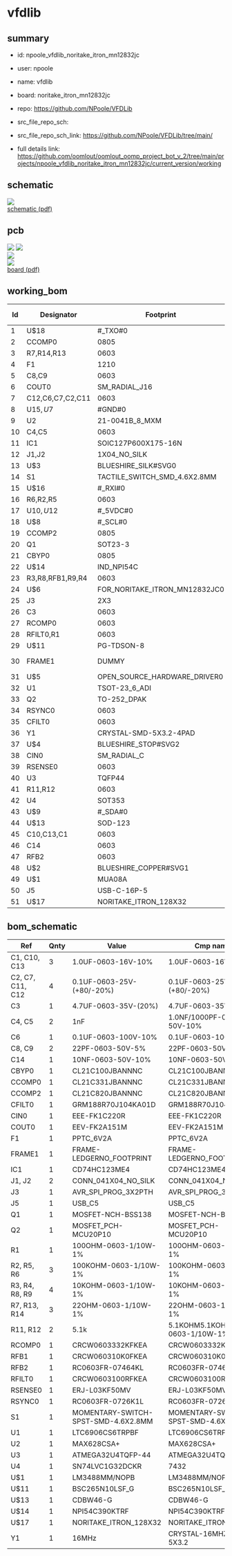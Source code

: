 # vfdlib
 
## summary 
* id: npoole_vfdlib_noritake_itron_mn12832jc
* user: npoole
* name: vfdlib
* board: noritake_itron_mn12832jc
* repo: https://github.com/NPoole/VFDLib



* src_file_repo_sch: 
* src_file_repo_sch_link: https://github.com/NPoole/VFDLib/tree/main/
* full details link: https://github.com/oomlout/oomlout_oomp_project_bot_v_2/tree/main/projects/npoole_vfdlib_noritake_itron_mn12832jc/current_version/working  

## schematic  
![](working_schematic_600.png)  
[schematic (pdf)](working_schematic.pdf) 






















## pcb  
![](working_3d_600.png) 
![](working_3d_front_600.png)  
![](working_3d_back_600.png)  
![](working_600.png)  
[board (pdf)](working.pdf)  

## working_bom
| Id | Designator | Footprint | Quantity | Designation | Supplier and ref |  | None | 
| --- | --- | --- | --- | --- | --- | --- | --- | 
| 1 | U$18 | #_TXO#0 | 1 |  |  |  | [''] | 
| 2 | CCOMP0 | 0805 | 1 | 330pF |  |  | [''] | 
| 3 | R7,R14,R13 | 0603 | 3 | 22Î© |  |  | [''] | 
| 4 | F1 | 1210 | 1 | 6V/2A |  |  | [''] | 
| 5 | C8,C9 | 0603 | 2 | 22pF |  |  | [''] | 
| 6 | COUT0 | SM_RADIAL_J16 | 1 | EEV-FK2A151M |  |  | [''] | 
| 7 | C12,C6,C7,C2,C11 | 0603 | 5 | 0.1uF |  |  | [''] | 
| 8 | U$15,U$7 | #GND#0 | 2 |  |  |  | [''] | 
| 9 | U2 | 21-0041B_8_MXM | 1 | MAX628CSA+ |  |  | [''] | 
| 10 | C4,C5 | 0603 | 2 | 1nF |  |  | [''] | 
| 11 | IC1 | SOIC127P600X175-16N | 1 | CD74HC123ME4 |  |  | [''] | 
| 12 | J1,J2 | 1X04_NO_SILK | 2 |  |  |  | [''] | 
| 13 | U$3 | BLUESHIRE_SILK#SVG0 | 1 |  |  |  | [''] | 
| 14 | S1 | TACTILE_SWITCH_SMD_4.6X2.8MM | 1 | Reset |  |  | [''] | 
| 15 | U$16 | #_RXI#0 | 1 |  |  |  | [''] | 
| 16 | R6,R2,R5 | 0603 | 3 | 100k |  |  | [''] | 
| 17 | U$10,U$12 | #_5VDC#0 | 2 |  |  |  | [''] | 
| 18 | U$8 | #_SCL#0 | 1 |  |  |  | [''] | 
| 19 | CCOMP2 | 0805 | 1 | 82pF |  |  | [''] | 
| 20 | Q1 | SOT23-3 | 1 | 220mA/50V/3.5Î© |  |  | [''] | 
| 21 | CBYP0 | 0805 | 1 | 100nF |  |  | [''] | 
| 22 | U$14 | IND_NPI54C | 1 | 39uH |  |  | [''] | 
| 23 | R3,R8,RFB1,R9,R4 | 0603 | 5 | 10k |  |  | [''] | 
| 24 | U$6 | FOR_NORITAKE_ITRON_MN12832JC0 | 1 |  |  |  | [''] | 
| 25 | J3 | 2X3 | 1 | AVR_SPI_PROG_3X2PTH |  |  | [''] | 
| 26 | C3 | 0603 | 1 | 4.7uF |  |  | [''] | 
| 27 | RCOMP0 | 0603 | 1 | 332k |  |  | [''] | 
| 28 | RFILT0,R1 | 0603 | 2 | 100 |  |  | [''] | 
| 29 | U$11 | PG-TDSON-8 | 1 | 100V |  |  | [''] | 
| 30 | FRAME1 | DUMMY | 1 | FRAME-LEDGERNO_FOOTPRINT |  |  | [''] | 
| 31 | U$5 | OPEN_SOURCE_HARDWARE_DRIVER0 | 1 |  |  |  | [''] | 
| 32 | U1 | TSOT-23_6_ADI | 1 | LTC6906CS6TRPBF |  |  | [''] | 
| 33 | Q2 | TO-252_DPAK | 1 | 20A/100V/110mÎ© |  |  | [''] | 
| 34 | RSYNC0 | 0603 | 1 | 26.1k |  |  | [''] | 
| 35 | CFILT0 | 0603 | 1 | 10pF |  |  | [''] | 
| 36 | Y1 | CRYSTAL-SMD-5X3.2-4PAD | 1 | 16MHz |  |  | [''] | 
| 37 | U$4 | BLUESHIRE_STOP#SVG2 | 1 |  |  |  | [''] | 
| 38 | CIN0 | SM_RADIAL_C | 1 | 22uF |  |  | [''] | 
| 39 | RSENSE0 | 0603 | 1 | 50m |  |  | [''] | 
| 40 | U3 | TQFP44 | 1 | 32U4 |  |  | [''] | 
| 41 | R11,R12 | 0603 | 2 | 5.1k |  |  | [''] | 
| 42 | U4 | SOT353 | 1 | SN74LVC1G32DCKR |  |  | [''] | 
| 43 | U$9 | #_SDA#0 | 1 |  |  |  | [''] | 
| 44 | U$13 | SOD-123 | 1 | CDBW46-G |  |  | [''] | 
| 45 | C10,C13,C1 | 0603 | 3 | 1.0uF |  |  | [''] | 
| 46 | C14 | 0603 | 1 | 10nF |  |  | [''] | 
| 47 | RFB2 | 0603 | 1 | 464k |  |  | [''] | 
| 48 | U$2 | BLUESHIRE_COPPER#SVG1 | 1 |  |  |  | [''] | 
| 49 | U$1 | MUA08A | 1 | LM3488MM/NOPB |  |  | [''] | 
| 50 | J5 | USB-C-16P-5 | 1 |  |  |  | [''] | 
| 51 | U$17 | NORITAKE_ITRON_128X32 | 1 | NORITAKE_ITRON_128X32 |  |  | [''] | 


## bom_schematic
| Ref | Qnty | Value | Cmp name | Footprint | Description | Vendor | DNP | 
| --- | --- | --- | --- | --- | --- | --- | --- | 
| C1, C10, C13 | 3 | 1.0UF-0603-16V-10% | 1.0UF-0603-16V-10% | working:0603 |  |  |  | 
| C2, C7, C11, C12 | 4 | 0.1UF-0603-25V-(+80/-20%) | 0.1UF-0603-25V-(+80/-20%) | working:0603 |  |  |  | 
| C3 | 1 | 4.7UF-0603-35V-(20%) | 4.7UF-0603-35V-(20%) | working:0603 |  |  |  | 
| C4, C5 | 2 | 1nF | 1.0NF/1000PF-0603-50V-10% | working:0603 |  |  |  | 
| C6 | 1 | 0.1UF-0603-100V-10% | 0.1UF-0603-100V-10% | working:0603 |  |  |  | 
| C8, C9 | 2 | 22PF-0603-50V-5% | 22PF-0603-50V-5% | working:0603 |  |  |  | 
| C14 | 1 | 10NF-0603-50V-10% | 10NF-0603-50V-10% | working:0603 |  |  |  | 
| CBYP0 | 1 | CL21C100JBANNNC | CL21C100JBANNNC | working:0805 |  |  |  | 
| CCOMP0 | 1 | CL21C331JBANNNC | CL21C331JBANNNC | working:0805 |  |  |  | 
| CCOMP2 | 1 | CL21C820JBANNNC | CL21C820JBANNNC | working:0805 |  |  |  | 
| CFILT0 | 1 | GRM188R70J104KA01D | GRM188R70J104KA01D | working:0603 |  |  |  | 
| CIN0 | 1 | EEE-FK1C220R | EEE-FK1C220R | working:SM_RADIAL_C |  |  |  | 
| COUT0 | 1 | EEV-FK2A151M | EEV-FK2A151M | working:SM_RADIAL_J16 |  |  |  | 
| F1 | 1 | PPTC_6V2A | PPTC_6V2A | working:1210 |  |  |  | 
| FRAME1 | 1 | FRAME-LEDGERNO_FOOTPRINT | FRAME-LEDGERNO_FOOTPRINT | working:DUMMY |  |  |  | 
| IC1 | 1 | CD74HC123ME4 | CD74HC123ME4 | working:SOIC127P600X175-16N |  |  |  | 
| J1, J2 | 2 | CONN_041X04_NO_SILK | CONN_041X04_NO_SILK | working:1X04_NO_SILK |  |  |  | 
| J3 | 1 | AVR_SPI_PROG_3X2PTH | AVR_SPI_PROG_3X2PTH | working:2X3 |  |  |  | 
| J5 | 1 | USB_C5 | USB_C5 | working:USB-C-16P-5 |  |  |  | 
| Q1 | 1 | MOSFET-NCH-BSS138 | MOSFET-NCH-BSS138 | working:SOT23-3 |  |  |  | 
| Q2 | 1 | MOSFET_PCH-MCU20P10 | MOSFET_PCH-MCU20P10 | working:TO-252_DPAK |  |  |  | 
| R1 | 1 | 100OHM-0603-1/10W-1% | 100OHM-0603-1/10W-1% | working:0603 |  |  |  | 
| R2, R5, R6 | 3 | 100KOHM-0603-1/10W-1% | 100KOHM-0603-1/10W-1% | working:0603 |  |  |  | 
| R3, R4, R8, R9 | 4 | 10KOHM-0603-1/10W-1% | 10KOHM-0603-1/10W-1% | working:0603 |  |  |  | 
| R7, R13, R14 | 3 | 22OHM-0603-1/10W-1% | 22OHM-0603-1/10W-1% | working:0603 |  |  |  | 
| R11, R12 | 2 | 5.1k | 5.1KOHM5.1KOHM-0603-1/10W-1% | working:0603 |  |  |  | 
| RCOMP0 | 1 | CRCW0603332KFKEA | CRCW0603332KFKEA | working:0603 |  |  |  | 
| RFB1 | 1 | CRCW060310K0FKEA | CRCW060310K0FKEA | working:0603 |  |  |  | 
| RFB2 | 1 | RC0603FR-07464KL | RC0603FR-07464KL | working:0603 |  |  |  | 
| RFILT0 | 1 | CRCW0603100RFKEA | CRCW0603100RFKEA | working:0603 |  |  |  | 
| RSENSE0 | 1 | ERJ-L03KF50MV | ERJ-L03KF50MV | working:0603 |  |  |  | 
| RSYNC0 | 1 | RC0603FR-0726K1L | RC0603FR-0726K1L | working:0603 |  |  |  | 
| S1 | 1 | MOMENTARY-SWITCH-SPST-SMD-4.6X2.8MM | MOMENTARY-SWITCH-SPST-SMD-4.6X2.8MM | working:TACTILE_SWITCH_SMD_4.6X2.8MM |  |  |  | 
| U1 | 1 | LTC6906CS6TRPBF | LTC6906CS6TRPBF | working:TSOT-23_6_ADI |  |  |  | 
| U2 | 1 | MAX628CSA+ | MAX628CSA+ | working:21-0041B_8_MXM |  |  |  | 
| U3 | 1 | ATMEGA32U4TQFP-44 | ATMEGA32U4TQFP-44 | working:TQFP44 |  |  |  | 
| U4 | 1 | SN74LVC1G32DCKR | 7432 | working:SOT353 |  |  |  | 
| U$1 | 1 | LM3488MM/NOPB | LM3488MM/NOPB | working:MUA08A |  |  |  | 
| U$11 | 1 | BSC265N10LSF_G | BSC265N10LSF_G | working:PG-TDSON-8 |  |  |  | 
| U$13 | 1 | CDBW46-G | CDBW46-G | working:SOD-123 |  |  |  | 
| U$14 | 1 | NPI54C390KTRF | NPI54C390KTRF | working:IND_NPI54C |  |  |  | 
| U$17 | 1 | NORITAKE_ITRON_128X32 | NORITAKE_ITRON_128X32 | working:NORITAKE_ITRON_128X32 |  |  |  | 
| Y1 | 1 | 16MHz | CRYSTAL-16MHZSMD-5X3.2 | working:CRYSTAL-SMD-5X3.2-4PAD |  |  |  | 



